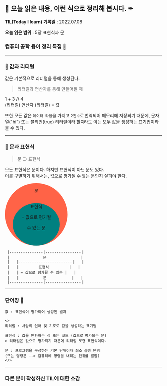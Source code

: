 ## 📕 오늘 읽은 내용, 이런 식으로 정리해 봅시다. ✒

**TIL(Today I learn) 기록일** : 2022.07.08

**오늘 읽은 범위** : 5장 표현식과 문

### 컴퓨터 공학 용어 정리 특집 📑

---

### 📖 값과 리터럴

값은 기본적으로 리터럴을 통해 생성된다.

> 리터럴과 연산자를 통해 만들어질 때

1 + 3 // 4 </br>
(리터럴) 연산자 (리터럴) = 값</br>

또한 모든 값은 `데이터 타입`을 가지고 `2진수`로 번역되어 메모리에 저장되기 때문에, 문자열("hi") 또는 불리언(true) 리터럴이라 할지라도 이는 모두 값을 생성하는 표기법이라 볼 수 있다.

---

### 📖 문과 표현식

> 문 ⊃ 표현식 

모든 표현식은 문이다. 하지만 표현식이 아닌 문도 있다.</br>
이를 구별하기 위해서는, 값으로 평가될 수 있는 문인지 살펴야 한다.

<div style="width: 200px; height: 200px; background: tomato; border-radius: 50%; display: flex; flex-direction: column;align-items: center;"><p style="height: 40px;">문</p><div style="width: 150px; height: 150px; background: teal; border-radius: 50%; text-align: center;">표현식<p style="text-align: center;">= 값으로 평가될 </p><p>수 있는 문</p></div></div> 

```
 |---------------|----------------|
 |               문               |
 |   |------------------------|   |
 |   |         표현식         |   |
 |   | = 값으로 평가될 수 있는 |   |
 |   |           문           |   |
 |---------------|----------------|
```

---

### 단어장 🔖
```
값 : 표현식이 평가되어 생성된 결과

<>
리터럴 : 사람의 언어 및 기호로 값을 생성하는 표기법

표현식 : 값을 반환하는 식 또는 코드 (값으로 평가되는 문)
> 리터럴은 값으로 평가되기 때문에 리터럴 또한 표현식이다.

문 : 프로그램을 구성하는 기본 단위이자 최소 실행 단위
(또는 명령문 --> 컴퓨터에 명령을 내리는 단위를 말함)
</>
```

---

### 다른 분이 작성하신 TIL에 대한 소감

